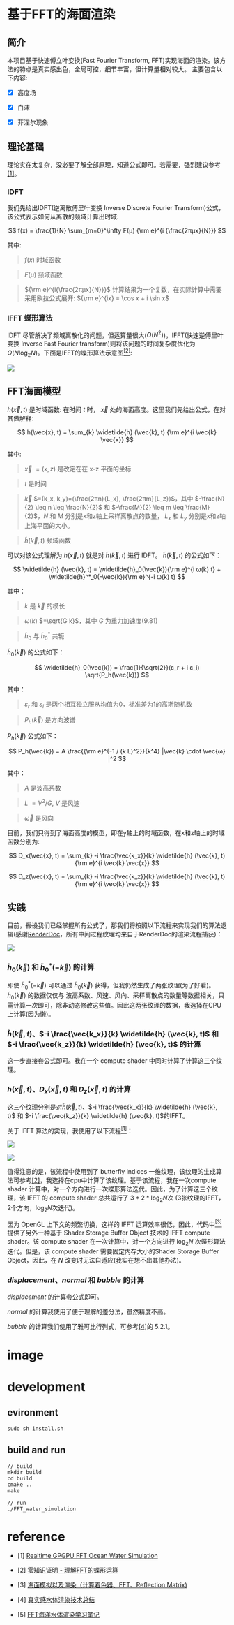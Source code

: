 <script src="https://cdn.mathjax.org/mathjax/latest/MathJax.js?config=TeX-AMS-MML_HTMLorMML" type="text/javascript"></script>

<script type="text/x-mathjax-config">
  MathJax.Hub.Config({
    tex2jax: {
      inlineMath: [ ['$','$'], ["\\(","\\)"] ],
      processEscapes: true
    }
  });
</script>

# 基于FFT的海面渲染

## 简介
本项目基于快速傅立叶变换(Fast Fourier Transform, FFT)实现海面的渲染。该方法的特点是真实感出色，全局可控，细节丰富，但计算量相对较大。 主要包含以下内容:

- [x] 高度场

- [x] 白沫

- [x] 菲涅尔现象

## 理论基础
理论实在太复杂，没必要了解全部原理，知道公式即可。若需要，强烈建议参考[[1]](#refer-anchor-1)。
### IDFT
我们先给出IDFT(逆离散傅里叶变换 Inverse Discrete Fourier Transform)公式，该公式表示如何从离散的频域计算出时域:

$$
f(x) = \frac{1}{N} \sum_{m=0}^\infty F(μ) {\rm e}^{i {\frac{2πμx}{N}}}
$$

其中:

> $f(x)$ 时域函数

> $F(μ)$ 频域函数

> ${\rm e}^{i{\frac{2πμx}{N}}}$ 计算结果为一个复数，在实际计算中需要采用欧拉公式展开: ${\rm e}^{ix} = \cos x + i \sin x$

### IFFT 蝶形算法
IDFT 尽管解决了频域离散化的问题，但运算量很大($O(N^2)$)，IFFT(快速逆傅里叶变换 Inverse Fast Fourier transform)则将该问题的时间复杂度优化为 $O(N \log_2N)$。下面是IFFT的蝶形算法示意图[<sup>[2]</sup>](#refer-anchor-2):

![](images/fft.jpg)

## FFT海面模型
$h(\vec{x}, t)$ 是时域函数: 在时间 $t$ 时， $\vec{x}$ 处的海面高度。这里我们先给出公式，在对其做解释:

$$
h(\vec{x}, t) = \sum_{k} \widetilde{h} (\vec{k}, t) {\rm e}^{i \vec{k} \vec{x}}
$$

其中:

> $\vec{x}$ $=(x, z)$ 是改定在在 x-z 平面的坐标

> $t$ 是时间

> $\vec{k}$ $=(k_x, k_y)=(\frac{2πn}{L_x}, \frac{2πm}{L_z})$，其中 $-\frac{N}{2} \leq n \leq \frac{N}{2}$ 和 $-\frac{M}{2} \leq m \leq \frac{M}{2}$，$N$ 和 $M$ 分别是x和z轴上采样离散点的数量， $L_x$ 和 $L_y$ 分别是x和z轴上海平面的大小。

> $\widetilde{h} (\vec{k}, t)$ 频域函数

可以对该公式理解为 $h(\vec{x}, t)$ 就是对 $\widetilde{h} (\vec{k}, t)$ 进行 IDFT。 $\widetilde{h} (\vec{k}, t)$ 的公式如下：

$$
\widetilde{h} (\vec{k}, t) = \widetilde{h}_0(\vec{k}){\rm e}^{i ω(k) t} + \widetilde{h}^*_0(-\vec{k}){\rm e}^{-i ω(k) t}
$$

其中：

> $k$ 是 $\vec{k}$ 的模长

> $ω(k)$ $=\sqrt{G k}$，其中 $G$ 为重力加速度($9.81$)

> $\widetilde{h}_0$ 与 $\widetilde{h}^*_0$ 共轭

$\widetilde{h}_0(\vec{k})$ 的公式如下：

$$
\widetilde{h}_0(\vec{k}) = \frac{1}{\sqrt{2}}(ε_r + i ε_i) \sqrt{P_h(\vec{k})}
$$

其中：

> $ε_r$ 和 $ε_i$ 是两个相互独立服从均值为0，标准差为1的高斯随机数

> $P_h(\vec{k})$ 是方向波谱

$P_h(\vec{k})$ 公式如下：

$$
P_h(\vec{k}) = A \frac{{\rm e}^{-1 / (k L)^2}}{k^4} |\vec{k} \cdot \vec{ω} |^2
$$

其中：

> $A$ 是波高系数

> $L$ $=V^2 / G$, $V$ 是风速

> $\vec{ω}$ 是风向

目前，我们只得到了海面高度的模型，即在y轴上的时域函数，在x和z轴上的时域函数分别为:

$$
D_x(\vec{x}, t) = \sum_{k} -i \frac{\vec{k_x}}{k} \widetilde{h} (\vec{k}, t) {\rm e}^{i \vec{k} \vec{x}}
$$

$$
D_z(\vec{x}, t) = \sum_{k} -i \frac{\vec{k_z}}{k} \widetilde{h} (\vec{k}, t) {\rm e}^{i \vec{k} \vec{x}}
$$

## 实践
目前，~~假设~~我们已经掌握所有公式了，那我们将按照以下流程来实现我们的算法逻辑(感谢[RenderDoc](https://renderdoc.org/)，所有中间过程纹理均来自于RenderDoc的渲染流程捕获)：

![](images/progress.PNG)

### $\widetilde{h}_0(\vec{k})$ 和 $\widetilde{h}^*_0(-\vec{k})$ 的计算
即使 $\widetilde{h}^*_0(-\vec{k})$ 可以通过 $\widetilde{h}_0(\vec{k})$ 获得，但我仍然生成了两张纹理(为了好看)。$\widetilde{h}_0(\vec{k})$ 的数据仅仅与 波高系数、风速、风向、采样离散点的数量等数据相关，只需计算一次即可，除非动态修改这些值。因此这两张纹理的数据，我选择在CPU上计算(因为懒)。

### $\widetilde{h} (\vec{k}, t)$、$-i \frac{\vec{k_x}}{k} \widetilde{h} (\vec{k}, t)$ 和 $-i \frac{\vec{k_z}}{k} \widetilde{h} (\vec{k}, t)$ 的计算
这一步直接套公式即可。我在一个 compute shader 中同时计算了计算这三个纹理。

### $h(\vec{x}, t)$、$D_x(\vec{x}, t)$ 和 $D_z(\vec{x}, t)$ 的计算
这三个纹理分别是对$\widetilde{h} (\vec{k}, t)$、$-i \frac{\vec{k_x}}{k} \widetilde{h} (\vec{k}, t)$ 和 $-i \frac{\vec{k_z}}{k} \widetilde{h} (\vec{k}, t)$的IFFT。

关于 IFFT 算法的实现，我使用了以下流程[<sup>[1]</sup>](#refer-anchor-1)：

![](images/ifft_horizoncal.PNG)

![](images/ifft_vertical.PNG)

值得注意的是，该流程中使用到了 butterfly indices 一维纹理，该纹理的生成算法可参考[[2]](#refer-anchor-2)，我选择在cpu中计算了该纹理。基于该流程，我在一次compute shader 计算中，对一个方向进行一次蝶形算法迭代。因此，为了计算这三个纹理，该 IFFT 的 compute shader 总共运行了 $3 * 2 * \log_2N$次 ($3$张纹理的IFFT，$2$个方向，$\log_2N$次迭代)。

因为 OpenGL 上下文的频繁切换，这样的 IFFT 运算效率很低，因此，代码中[<sup>[3]</sup>](#refer-anchor-3)提供了另外一种基于 Shader Storage Buffer Object 技术的 IFFT compute shader。该 compute shader 在一次计算中，对一个方向进行 $\log_2N$ 次蝶形算法迭代。但是，该 compute shader 需要固定内存大小的Shader Storage Buffer Object，因此，在 $N$ 改变时无法自适应(我实在想不出其他办法)。

### $displacement$、$normal$ 和 $bubble$ 的计算
$displacement$ 的计算套公式即可。

$normal$ 的计算我使用了便于理解的差分法，虽然精度不高。

$bubble$ 的计算我们使用了雅可比行列式，可参考[[4]](#refer-anchor-4)的 5.2.1。

# image


# development
## evironment
```
sudo sh install.sh
```

## build and run
```
// build
mkdir build 
cd build
cmake ..
make

// run
./FFT_water_simulation
```

# reference

<div id="refer-anchor-1"></div>

- [1] [Realtime GPGPU FFT Ocean Water Simulation](https://tore.tuhh.de/bitstream/11420/1439/1/GPGPU_FFT_Ocean_Simulation.pdf)

<div id="refer-anchor-2"></div>

- [2] [零知识证明 - 理解FFT的蝶形运算](https://zhuanlan.zhihu.com/p/277849135)

<div id="refer-anchor-3"></div>

- [3] [海面模拟以及渲染（计算着色器、FFT、Reflection Matrix)](https://blog.csdn.net/xiewenzhao123/article/details/79111004)

<div id="refer-anchor-4"></div>

- [4] [真实感水体渲染技术总结](https://zhuanlan.zhihu.com/p/95917609)

- [5] [FFT海洋水体渲染学习笔记](https://zhuanlan.zhihu.com/p/335045713)
